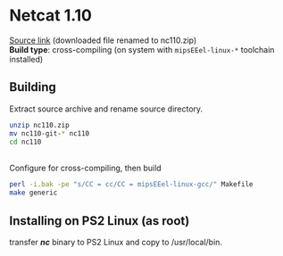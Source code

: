 # Netcat 1.10

[Source link](https://sourceforge.net/code-snapshots/git/n/nc/nc110/git.git/nc110-git-607401678236b608280b291ad849a109b8d9a8f2.zip) (downloaded file renamed to nc110.zip)  
**Build type**: cross-compiling (on system with ```mipsEEel-linux-*``` toolchain installed)

## Building

Extract source archive and rename source directory.
```bash
unzip nc110.zip
mv nc110-git-* nc110
cd nc110
```

&nbsp;  
Configure for cross-compiling, then build
```bash
perl -i.bak -pe "s/CC = cc/CC = mipsEEel-linux-gcc/" Makefile
make generic
```

## Installing on PS2 Linux (as root)

transfer ***nc*** binary to PS2 Linux and copy to /usr/local/bin.

